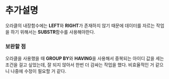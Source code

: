 # 추가설명

오라클의 내장함수에는 **LEFT**와 **RIGHT**가 존재하지 않기 때문에 데이터를 자르는 작업을 하기 위해서는 **SUBSTR**함수를 사용해야한다.

### 보완할 점
오라클을 사용했을 때 **GROUP BY**와 **HAVING**을 사용해서 중복되는 아이디 값을 세는 조건을 걸고 싶었는데, 잘 되지 않아서 한번 더 감싸는 작업을 했다.
비효율적인 거 같으니 나중에 수정이 필요할 거 같다.
